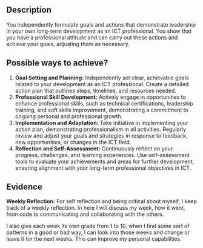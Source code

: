 ## Description
You independently formulate goals and actions that demonstrate leadership in your own long-term development as an ICT professional. You show that you have a professional attitude and can carry out these actions and achieve your goals, adjusting them as necessary.

## Possible ways to achieve?
1. **Goal Setting and Planning:** Independently set clear, achievable goals related to your development as an ICT professional. Create a detailed action plan that outlines steps, timelines, and resources needed.
2. **Professional Skill Development:** Actively engage in opportunities to enhance professional skills, such as technical certifications, leadership training, and soft skills improvement, demonstrating a commitment to ongoing personal and professional growth.
3. **Implementation and Adaptation:** Take initiative in implementing your action plan, demonstrating professionalism in all activities. Regularly review and adjust your goals and strategies in response to feedback, new opportunities, or changes in the ICT field.
4. **Reflection and Self-Assessment:** Continuously reflect on your progress, challenges, and learning experiences. Use self-assessment tools to evaluate your achievements and areas for further development, ensuring alignment with your long-term professional objectives in ICT.

## Evidence

**Weekly Reflection:** For self reflection and being critical about myself, I keep track of a weekly reflection. In here I will discuss my week, how it went, from code to communicating and collaborating with the others. 

I also give each week its own grade from 1 to 10, when I find some sort of patterns in a good or bad way, I can look into those weeks and change or leave it for the next weeks. This can improve my personal capabilities. 